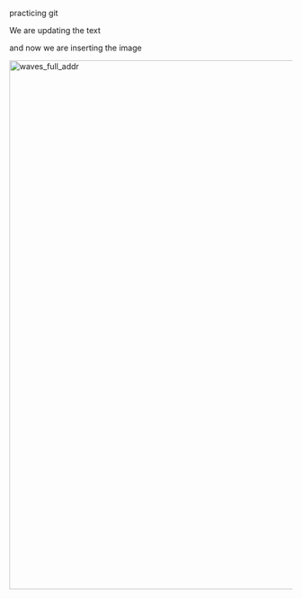 
practicing  git

We are updating the text

and now we are inserting the image 

<img width="941" alt="waves_full_addr" src="https://github.com/jaya117/gitlearn/assets/139655462/6fc6cdc9-61ee-482b-be33-5d4d870c7fdb">



